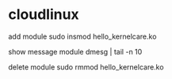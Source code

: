 # cloudlinux


add module
sudo insmod hello_kernelcare.ko

show message module
dmesg | tail -n 10

delete module
sudo rmmod hello_kernelcare.ko
